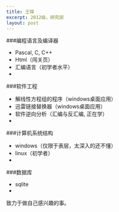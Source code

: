 ```yaml
---
title: 王琛
excerpt: 2012级，研究部
layout: post
---
```

###编程语言及编译器
 - Pascal, C, C++
 - Html（闯关页）
 - 汇编语言（初学者水平）
 - 

###软件工程
 - 解线性方程组的程序（windows桌面应用）
 - 迅雷链接替换器（windows桌面应用）
 - 软件逆向分析（汇编与反汇编, 正在学）
 - 

###计算机系统结构
 - windows（仅限于表层，太深入的还不懂）
 - linux（初学者）
 - 

###数据库
 - sqlite
 - 


致力于做自己感兴趣的事。
